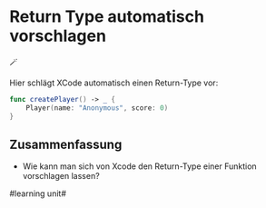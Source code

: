 # Return Type automatisch vorschlagen
🪄

Hier schlägt XCode automatisch einen Return-Type vor:

```swift
func createPlayer() -> _ {
    Player(name: "Anonymous", score: 0)
}
```

## Zusammenfassung
- Wie kann man sich von Xcode den Return-Type einer Funktion vorschlagen lassen?

#learning unit#